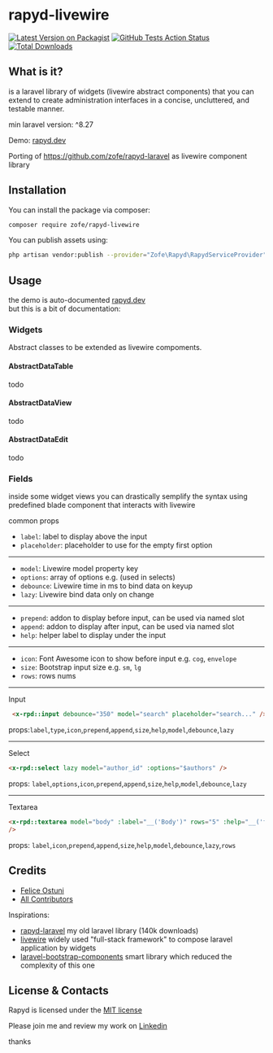 # rapyd-livewire

[![Latest Version on Packagist](https://img.shields.io/packagist/v/zofe/rapyd-livewire.svg?style=flat-square)](https://packagist.org/packages/zofe/rapyd-livewire)
[![GitHub Tests Action Status](https://img.shields.io/github/workflow/status/zofe/rapyd-livewire/Tests?label=Tests)](https://github.com/zofe/rapyd-livewire/actions?query=workflow%3ATests+branch%3Amaster)
[![Total Downloads](https://img.shields.io/packagist/dt/zofe/rapyd-livewire.svg?style=flat-square)](https://packagist.org/packages/zofe/rapyd-livewire)


## What is it?

is a laravel library of widgets (livewire abstract components) that you can extend to create administration interfaces in a concise, uncluttered, and testable manner.

min laravel version: ^8.27


Demo: [rapyd.dev](https://rapyd.dev/rapyd-demo)  
 

Porting of https://github.com/zofe/rapyd-laravel as livewire component library




## Installation

You can install the package via composer:

```bash
composer require zofe/rapyd-livewire
```



You can publish assets using:
```bash
php artisan vendor:publish --provider="Zofe\Rapyd\RapydServiceProvider" --tag="public"
```


## Usage

the demo is auto-documented [rapyd.dev](https://rapyd.dev/rapyd-demo)  
but this is a bit of documentation:

### Widgets

Abstract classes to be extended as livewire compoments.

#### AbstractDataTable
todo

#### AbstractDataView
todo

#### AbstractDataEdit
todo


### Fields 

inside some widget views you can drastically semplify the syntax using 
predefined blade component that interacts with livewire

common props

- `label`: label to display above the input
- `placeholder`: placeholder to use for the empty first option
---
- `model`: Livewire model property key
- `options`: array of options e.g. (used in selects)
- `debounce`: Livewire time in ms to bind data on keyup
- `lazy`: Livewire bind data only on change
---
- `prepend`: addon to display before input, can be used via named slot
- `append`: addon to display after input, can be used via named slot
- `help`: helper label to display under the input
---
- `icon`: Font Awesome icon to show before input e.g. `cog`, `envelope`
- `size`: Bootstrap input size e.g. `sm`, `lg`
- `rows`: rows nums


---
Input

```html
 <x-rpd::input debounce="350" model="search" placeholder="search..." />
```
props:`label`,`type`,`icon`,`prepend`,`append`,`size`,`help`,`model`,`debounce`,`lazy`

---
Select

```html
<x-rpd::select lazy model="author_id" :options="$authors" />
```
props: `label`,`options`,`icon`,`prepend`,`append`,`size`,`help`,`model`,`debounce`,`lazy`

---
Textarea

```html
<x-rpd::textarea model="body" :label="__('Body')" rows="5" :help="__('fill with article summary')"
/>
```
props: `label`,`icon`,`prepend`,`append`,`size`,`help`,`model`,`debounce`,`lazy`,`rows`




## Credits

- [Felice Ostuni](https://github.com/zofe)
- [All Contributors](../../contributors)


Inspirations:

- [rapyd-laravel](https://github.com/zofe/rapyd-laravel) my old laravel library (140k downloads)
- [livewire](https://laravel-livewire.com/)  widely used "full-stack framework" to compose laravel application by widgets
- [laravel-bootstrap-components](https://github.com/bastinald/laravel-bootstrap-components) smart library which reduced the complexity of this one



## License & Contacts

Rapyd is licensed under the [MIT license](http://opensource.org/licenses/MIT)

Please join me and review my work on [Linkedin](https://www.linkedin.com/in/feliceostuni/)

thanks



